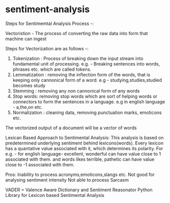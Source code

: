 # sentiment-analysis

Steps for Sentimemtal Analysis Process -:

Vectoristion - The process of converting the raw data into form that machine can ingest

Steps for Vectorization are as follows -:
1. Tokenization : Process of breaking down the input stream into fundamental unit of processing. e.g. - Breaking sentences into words, phrases etc. which are called tokens.
2. Lemmatization : removing the inflection form of the words, that is keeping only cannonical form of a word. e.g - studying,studies,studied becomes study
3. Stemming : removing any non cannonical form of any words
4. Stop words: removing stop words which are sort of helping words or connectors to form the sentences in a language. e.g in english language - a,the,on etc.
5. Normalization : cleaning data, removing punctuation marks, emoticons etc.

The vectorized output of a document will be a vector of words


Lexican Based Approach to Sentimental Analysis:
This analysis is based on predetermined underlying sentiment behind lexicons(words).
Every lexicon has a quantative value associated with it, which determines its polarity.
For e.g. - for english language- excellent, wonderful can have value close to 1 associated with them.
and words likes terrible, pathetic can have value close to -1 associated with them.

Pros:
Inability to process acronyms,emoticons,slangs etc.
Not good for analysing sentiment intensity
Not able to process Sarcasm



VADER = Valence Aware Dictionary and Sentiment Reasonator
Python Library for Lexicon based Sentimental Analysis
